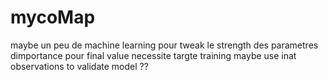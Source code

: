 # mycoMap

maybe un peu de machine learning pour tweak le strength des parametres dimportance pour final value 
necessite targte training 
maybe use inat observations to validate model ??
